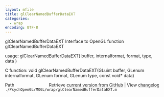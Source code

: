 ```yaml
---
layout: mfile
title: glClearNamedBufferDataEXT
categories:
  - wrap
encoding: UTF-8
---
```


glClearNamedBufferDataEXT  Interface to OpenGL function glClearNamedBufferDataEXT

usage:  glClearNamedBufferDataEXT\( buffer, internalformat, format, type, data \)

C function:  void glClearNamedBufferDataEXT\(GLuint buffer, GLenum internalformat, GLenum format, GLenum type, const void\* data\)


<div class="code_header" style="text-align:right;">
  <span style="float:left;">Path&nbsp;&nbsp;</span> <span class="counter">Retrieve <a href=
  "https://raw.github.com/Psychtoolbox-3/Psychtoolbox-3/beta/./PsychOpenGL/MOGL/wrap/glClearNamedBufferDataEXT.m">current version from GitHub</a> | View <a href=
  "https://github.com/Psychtoolbox-3/Psychtoolbox-3/commits/beta/./PsychOpenGL/MOGL/wrap/glClearNamedBufferDataEXT.m">changelog</a></span>
</div>
<div class="code">
  <code>./PsychOpenGL/MOGL/wrap/glClearNamedBufferDataEXT.m</code>
</div>
